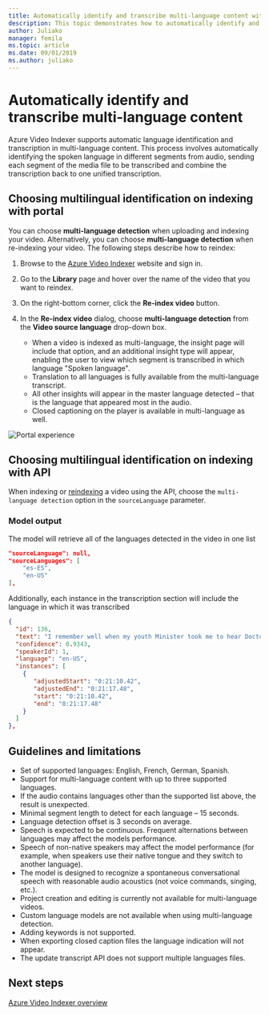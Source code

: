 ```yaml
---
title: Automatically identify and transcribe multi-language content with Azure Video Indexer
description: This topic demonstrates how to automatically identify and transcribe multi-language content with Azure Video Indexer.
author: Juliako
manager: femila
ms.topic: article
ms.date: 09/01/2019
ms.author: juliako
---
```


# Automatically identify and transcribe multi-language content

Azure Video Indexer supports automatic language identification and transcription in multi-language content. This process involves automatically identifying the spoken language in different segments from audio, sending each segment of the media file to be transcribed and combine the transcription back to one unified transcription. 

## Choosing multilingual identification on indexing with portal

You can choose **multi-language detection** when uploading and indexing your video. Alternatively, you can choose **multi-language detection**  when re-indexing your video. The following steps describe how to reindex:

1. Browse to the [Azure Video Indexer](https://vi.microsoft.com/) website and sign in.
1. Go to the **Library** page and hover over the name of the video that you want to reindex. 
1. On the right-bottom corner, click the **Re-index video** button. 
1. In the **Re-index video** dialog, choose **multi-language detection** from the **Video source language** drop-down box.

    * When a video is indexed as multi-language, the insight page will include that option, and an additional insight type will appear, enabling the user to view which segment is transcribed in which language "Spoken language".
    * Translation to all languages is fully available from the multi-language transcript.
    * All other insights will appear in the master language detected – that is the language that appeared most in the audio.
    * Closed captioning on the player is available in multi-language as well.

![Portal experience](./media/multi-language-identification-transcription/portal-experience.png)

## Choosing multilingual identification on indexing with API

When indexing or [reindexing](https://api-portal.videoindexer.ai/api-details#api=Operations&operation=Re-Index-Video) a video using the API, choose the `multi-language detection` option in the `sourceLanguage` parameter.

### Model output

The model will retrieve all of the languages detected in the video in one list

```json
"sourceLanguage": null,
"sourceLanguages": [
    "es-ES",
    "en-US"
],
```

Additionally, each instance in the transcription section will include the language in which it was transcribed

```json
{
  "id": 136,
  "text": "I remember well when my youth Minister took me to hear Doctor King I was a teenager.",
  "confidence": 0.9343,
  "speakerId": 1,
  "language": "en-US",
  "instances": [
    {
       "adjustedStart": "0:21:10.42",
       "adjustedEnd": "0:21:17.48",
       "start": "0:21:10.42",
       "end": "0:21:17.48"
    }
  ]
},
```

## Guidelines and limitations

* Set of supported languages: English, French, German, Spanish.
* Support for multi-language content with up to three supported languages.
* If the audio contains languages other than the supported list above, the result is unexpected.
* Minimal segment length to detect for each language – 15 seconds.
* Language detection offset is 3 seconds on average.
* Speech is expected to be continuous. Frequent alternations between languages may affect the models performance.
* Speech of non-native speakers may affect the model performance (for example, when speakers use their native tongue and they switch to another language).
* The model is designed to recognize a spontaneous conversational speech with reasonable audio acoustics (not voice commands, singing, etc.).
* Project creation and editing is currently not available for multi-language videos.
* Custom language models are not available when using multi-language detection.
* Adding keywords is not supported.
* When exporting closed caption files the language indication will not appear.
* The update transcript API does not support multiple languages files.

## Next steps

[Azure Video Indexer overview](video-indexer-overview.md)
